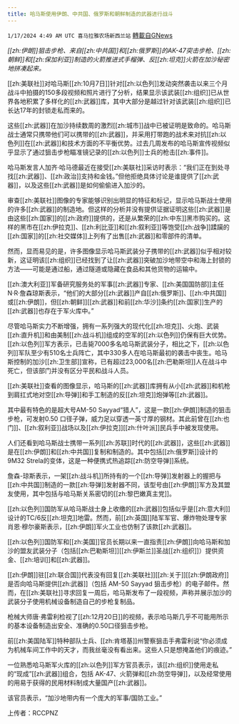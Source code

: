 ```yaml
---
title: 哈马斯使用伊朗、中共国、俄罗斯和朝鲜制造的武器进行战斗
---
```

`1/17/2024 4:49 AM UTC 喜马拉雅农场新西兰站` [轉載自GNews](https://gnews.org/articles/2227038)

*[[zh:伊朗]]狙击步枪、来自[[zh:中共国]]和[[zh:俄罗斯]]的AK-47突击步枪、[[zh:朝鲜]]和[[zh:保加利亚]]制造的火箭推进式手榴弹、反[[zh:坦克]]火箭在加沙秘密地拼凑起来。*

[[zh:美联社]]对哈马斯[[zh:10月7日]]针对[[zh:以色列]]发动突然袭击以来三个月战斗中拍摄的150多段视频和照片进行了分析，结果显示该武装[[zh:组织]]已从世界各地积累了多样化的[[zh:武器]]库，其中大部分是越过针对该武装[[zh:组织]]已长达17年的封锁走私而来的。

这些[[zh:武器]]在加沙持续数周的激烈[[zh:城市]]战中已被证明是致命的。哈马斯战士通常只携带他们可以携带的[[zh:武器]]，并采用打带跑的战术来对抗[[zh:以色列]]在[[zh:武器]]和技术方面的不平衡优势。过去几周发布的哈马斯宣传视频似乎显示了通过狙击步枪瞄准镜记录的[[zh:以色列]]士兵的枪击[[zh:事件]]。

哈马斯发言人加齐·哈马德最近在接受[[zh:美联社]]采访时表示：“我们正在到处寻找[[zh:武器]]、[[zh:政治]]支持和金钱。”但他拒绝具体讨论是谁提供了[[zh:武器]]，以及这些[[zh:武器]]是如何偷偷进入加沙的。

审查[[zh:美联社]]图像的专家能够识别出明显的特征和标记，显示哈马斯战士使用的许多[[zh:武器]]的制造地。但这样的分析并没有提供证据证明这些[[zh:武器]]是由这些[[zh:国家]]的[[zh:政府]]提供的，还是从繁荣的[[zh:中东]]黑市购买的。这样的黑市在[[zh:伊拉克]]、[[zh:利比亚]]和[[zh:叙利亚]]等饱受[[zh:战争]]蹂躏的[[zh:国家]]的[[zh:社交媒体]]上列有了出售[[zh:武器]]和零部件的清单。

然而，显而易见的是，许多图像显示哈马斯武装分子携带的[[zh:武器]]似乎相对较新，这证明该[[zh:组织]]已经找到了让[[zh:武器]]突破加沙地带空中和海上封锁的方法——可能是通过船，通过隧道或隐藏在食品和其他货物的运输中。

[[zh:澳大利亚]]军备研究服务处的军事[[zh:武器]]专家、[[zh:美国国防部]]主任 N·R·詹森琼斯表示，“他们的大部分[[zh:武器]]产自[[zh:俄罗斯]]、[[zh:中共国]]或[[zh:伊朗]]，但[[zh:朝鲜]][[zh:武器]]和前[[zh:华沙]]条约[[zh:国家]]生产的[[zh:武器]]也存在于军火库中。”

尽管哈马斯实力不断增强，拥有一系列强大的现代化[[zh:坦克]]、火炮、武装[[zh:直升机]]和由美制[[zh:战斗机]]组成的空军的[[zh:以色列]]仍保有巨大优势。[[zh:以色列]]军方表示，已击毙7000多名哈马斯武装分子，相比之下，[[zh:以色列]]军队至少有510名士兵阵亡，其中330多人在哈马斯最初的袭击中丧生。哈马斯控制的加沙[[zh:卫生部]]宣称，已有超过23,000名[[zh:巴勒斯坦]]人在战斗中死亡，但该部门并没有区分平民和战斗人员。

[[zh:美联社]]查看的图像显示，哈马斯的[[zh:武器]]库拥有从小[[zh:武器]]和机枪到肩扛式地对空[[zh:导弹]]和手工制造的反[[zh:坦克]]炮弹等[[zh:武器]]。

其中最有特色的是超大号AM-50 Sayyad“猎人”，这是一款[[zh:伊朗]]制造的狙击步枪，可发射0.50 口径子弹，威力足以穿透一英寸厚的钢材。其此前曾在[[zh:也门]]、[[zh:叙利亚]]战场以及[[zh:伊拉克]][[zh:什叶派]]民兵手中被发现使用。

人们还看到哈马斯战士携带一系列[[zh:苏联]]时代的[[zh:武器]]，这些[[zh:武器]]是在[[zh:伊朗]]和[[zh:中共国]]复制和制造的。其中包括[[zh:俄罗斯]]设计的9M32 Strela的变体，这是一种便携式热追踪[[zh:防空导弹]]系统。

詹森\-琼斯表示，一架[[zh:战斗机]]所持有的一个[[zh:导弹]]发射器上的握把与[[zh:中共国]]制造的一款[[zh:导弹]]发射器不同，该型号由[[zh:伊朗]]军方及其盟友使用，其中包括与哈马斯关系密切的[[zh:黎巴嫩真主党]]。

[[zh:以色列]]国防军从哈马斯战士身上收缴的[[zh:武器]]包括似乎是[[zh:意大利]]设计的TC/6反[[zh:坦克]]地雷。然而，前[[zh:英国]]陆军军官、爆炸物处理专家肖恩·穆尔豪斯表示，[[zh:伊朗]]军火工业也仿制了该款[[zh:武器]]。

[[zh:以色列]]国防军和[[zh:美国]]官员长期以来一直指责[[zh:伊朗]]向哈马斯和加沙的盟友武装分子（包括[[zh:巴勒斯坦]][[zh:伊斯兰]]圣战[[zh:组织]]）提供资金、[[zh:培训]]和[[zh:武器]]。

[[zh:伊朗]]驻[[zh:联合国]]代表没有回复[[zh:美联社]][[zh:关于]][[zh:伊朗政府]]是否向哈马斯提供[[zh:武器]]（包括 AM-50 Sayyad 狙击步枪）的电子邮件。然而，在[[zh:美联社]]寻求回复一周后，哈马斯发布了一段视频，声称并展示加沙的武装分子使用机械设备制造自己的步枪复制品。

枪械大师唐·弗雷利检视了[[zh:12月20日]]的视频，表示哈马斯几乎不可能用所示的基本设备制造出安全、准确的0.50口径狙击步枪。

前[[zh:美国陆军]]特种部队士兵、[[zh:肯塔基]]州警察狙击手弗雷利说“你必须成为机械车间工作中的天才，而我丝毫没有看出来。这些人只是想掩盖他们的痕迹。”

一位熟悉哈马斯军火库的[[zh:以色列]]军方官员表示，该[[zh:组织]]使用走私的“现成”[[zh:武器]]组合，包括 AK-47、火箭弹和[[zh:防空导弹]]，以及经常使用的用易于获得的民用材料制成大量国产[[zh:武器]]。

该官员表示，“加沙地带内有一个庞大的军事/国防工业。”

上传者：RCCPNZ
